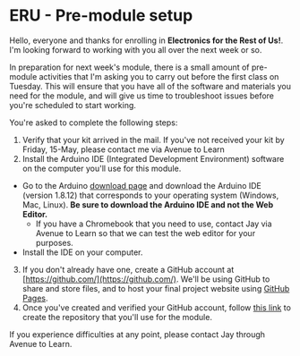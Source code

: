 # ERU - Pre-module setup

Hello, everyone and thanks for enrolling in **Electronics for the Rest of Us!**. I'm looking forward to working with you all over the next week or so. 

In preparation for next week's module, there is a small amount of pre-module activities that I'm asking you to carry out before the first class on Tuesday. This will ensure that you have all of the software and materials you need for the module, and will give us time to troubleshoot issues before you're scheduled to start working. 

You're asked to complete the following steps: 
1. Verify that your kit arrived in the mail. If you've not received your kit by Friday, 15-May, please contact me via Avenue to Learn
2. Install the Arduino IDE (Integrated Development Environment) software on the computer you'll use for this module. 
  - Go to the Arduino [download page](https://www.arduino.cc/en/Main/Software) and download the Arduino IDE (version 1.8.12) that corresponds to your operating system (Windows, Mac, Linux). **Be sure to download the Arduino IDE and not the Web Editor.**
    - If you have a Chromebook that you need to use, contact Jay via Avenue to Learn so that we can test the web editor for your purposes.
  - Install the IDE on your computer.
3. If you don't already have one, create a GitHub account at [https://github.com/](https://github.com/). We'll be using GitHub to share and store files, and to host your final project website using [GitHub Pages](https://pages.github.com/).
4. Once you've created and verified your GitHub account, follow [this link](https://classroom.github.com/a/zuDd-h3v) to create the repository that you'll use for the module. 

If you experience difficulties at any point, please contact Jay through Avenue to Learn.
 

